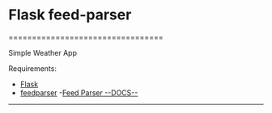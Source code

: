 # Flask feed-parser
=================================

Simple Weather App



Requirements:

- [Flask](https://flask.palletsprojects.com/en/1.1.x/)
- [feedparser](https://pypi.org/project/feedparser/)
-[Feed Parser --DOCS--](https://feedparser.readthedocs.io/en/latest/)

--------------------------------------------------------------------------------------------


